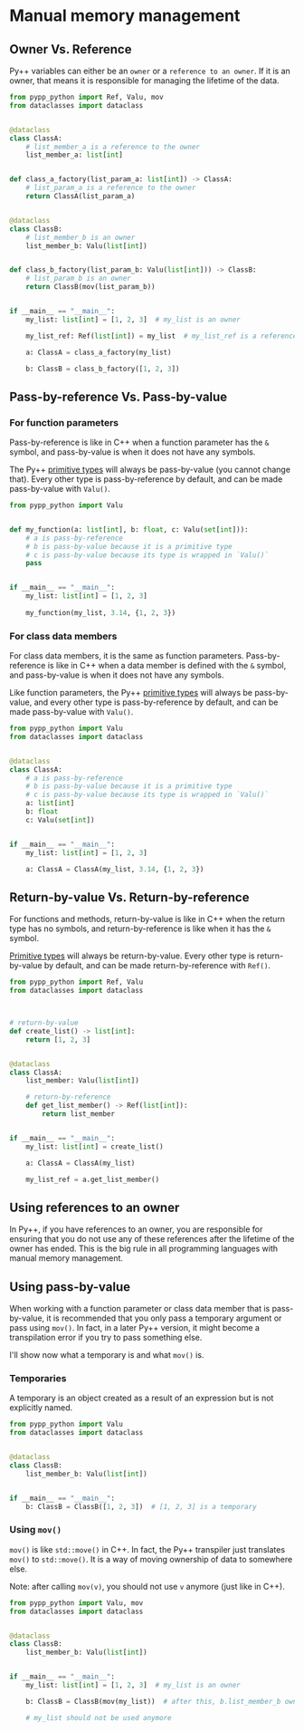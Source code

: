 # Manual memory management

## Owner Vs. Reference

Py++ variables can either be an `owner` or a `reference to an owner`. If it is an owner, that means it is responsible for managing the lifetime of the data.


```python
from pypp_python import Ref, Valu, mov
from dataclasses import dataclass


@dataclass
class ClassA:
    # list_member_a is a reference to the owner
    list_member_a: list[int]


def class_a_factory(list_param_a: list[int]) -> ClassA:
    # list_param_a is a reference to the owner
    return ClassA(list_param_a)


@dataclass
class ClassB:
    # list_member_b is an owner
    list_member_b: Valu(list[int])


def class_b_factory(list_param_b: Valu(list[int])) -> ClassB:
    # list_param_b is an owner
    return ClassB(mov(list_param_b))


if __main__ == "__main__":
    my_list: list[int] = [1, 2, 3]  # my_list is an owner

    my_list_ref: Ref(list[int]) = my_list  # my_list_ref is a reference to the owner

    a: ClassA = class_a_factory(my_list)

    b: ClassB = class_b_factory([1, 2, 3])
```


## Pass-by-reference Vs. Pass-by-value

### For function parameters

Pass-by-reference is like in C++ when a function parameter has the `&` symbol, and pass-by-value is when it does not have any symbols.

The Py++ [primitive types](types/primitive_types.md) will always be pass-by-value (you cannot change that). Every other type is pass-by-reference by default, and can be made pass-by-value with `Valu()`.

```python
from pypp_python import Valu


def my_function(a: list[int], b: float, c: Valu(set[int])):
    # a is pass-by-reference
    # b is pass-by-value because it is a primitive type
    # c is pass-by-value because its type is wrapped in `Valu()`
    pass


if __main__ == "__main__":
    my_list: list[int] = [1, 2, 3]
    
    my_function(my_list, 3.14, {1, 2, 3})
```

### For class data members

For class data members, it is the same as function parameters. Pass-by-reference is like in C++ when a data member is defined with the `&` symbol, and pass-by-value is when it does not have any symbols.

Like function parameters, the Py++ [primitive types](types/primitive_types.md) will always be pass-by-value, and every other type is pass-by-reference by default, and can be made pass-by-value with `Valu()`.

```python
from pypp_python import Valu
from dataclasses import dataclass


@dataclass
class ClassA:
    # a is pass-by-reference
    # b is pass-by-value because it is a primitive type
    # c is pass-by-value because its type is wrapped in `Valu()`
    a: list[int]
    b: float
    c: Valu(set[int])


if __main__ == "__main__":
    my_list: list[int] = [1, 2, 3]

    a: ClassA = ClassA(my_list, 3.14, {1, 2, 3})
```

## Return-by-value Vs. Return-by-reference

For functions and methods, return-by-value is like in C++ when the return type has no symbols, and return-by-reference is like when it has the `&` symbol.

[Primitive types](types/primitive_types.md) will always be return-by-value. Every other type is return-by-value by default, and can be made return-by-reference with `Ref()`.

```python
from pypp_python import Ref, Valu
from dataclasses import dataclass



# return-by-value
def create_list() -> list[int]:
    return [1, 2, 3]


@dataclass
class ClassA:
    list_member: Valu(list[int])

    # return-by-reference
    def get_list_member() -> Ref(list[int]):
        return list_member


if __main__ == "__main__":
    my_list: list[int] = create_list()

    a: ClassA = ClassA(my_list)

    my_list_ref = a.get_list_member()
```

## Using references to an owner

In Py++, if you have references to an owner, you are responsible for ensuring that you do not use any of these references after the lifetime of the owner has ended. This is the big rule in all programming languages with manual memory management.

## Using pass-by-value

When working with a function parameter or class data member that is pass-by-value, it is recommended that you only pass a temporary argument or pass using `mov()`. In fact, in a later Py++ version, it might become a transpilation error if you try to pass something else.

I'll show now what a temporary is and what `mov()` is.

### Temporaries

A temporary is an object created as a result of an expression but is not explicitly named.

```python
from pypp_python import Valu
from dataclasses import dataclass


@dataclass
class ClassB:
    list_member_b: Valu(list[int])


if __main__ == "__main__":
    b: ClassB = ClassB([1, 2, 3])  # [1, 2, 3] is a temporary
```

### Using `mov()`

`mov()` is like `std::move()` in C++. In fact, the Py++ transpiler just translates `mov()` to `std::move()`. It is a way of moving ownership of data to somewhere else.

Note: after calling `mov(v)`, you should not use `v` anymore (just like in C++).

```python
from pypp_python import Valu, mov
from dataclasses import dataclass


@dataclass
class ClassB:
    list_member_b: Valu(list[int])


if __main__ == "__main__":
    my_list: list[int] = [1, 2, 3]  # my_list is an owner

    b: ClassB = ClassB(mov(my_list))  # after this, b.list_member_b owns the data

    # my_list should not be used anymore
```
